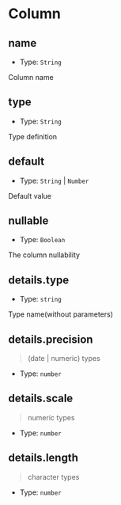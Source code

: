 # Column

## name

- Type: `String`

Column name

## type

- Type: `String`

Type definition

## default

- Type: `String` | `Number`

Default value

## nullable

- Type: `Boolean`

The column nullability

## details.type

- Type: `string`

Type name(without parameters)

## details.precision

> (date | numeric) types

- Type: `number`

## details.scale

> numeric types

- Type: `number`

## details.length

> character types

- Type: `number`

